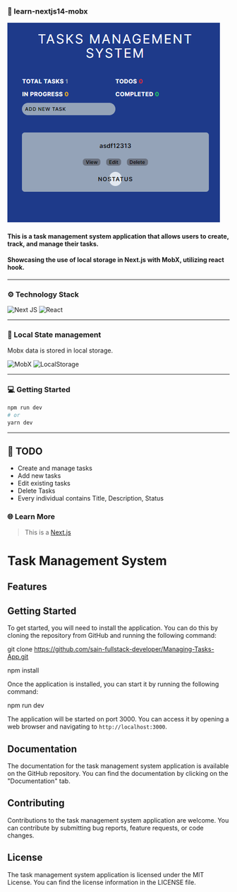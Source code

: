 ### 📸 learn-nextjs14-mobx
![Screenshot](public/1.bmp)

#### This is a task management system application that allows users to create, track, and manage their tasks.
#### Showcasing the use of local storage in Next.js with MobX, utilizing react hook.

-------------------------------------------------

### ⚙️ Technology Stack

![Next JS](https://img.shields.io/badge/Next-black?style=for-the-badge&logo=next.js&logoColor=white)
![React](https://img.shields.io/badge/react-%2320232a.svg?style=for-the-badge&logo=react&logoColor=%2361DAFB)

-------------------------------------------------
### 📝 Local State management
Mobx data is stored in local storage.

[//]: # (![Reducer]&#40;https://img.shields.io/badge/Reducer-%2320232a.svg?style=for-the-badge&logo=react&logoColor=%2361DAFB&#41;)
![MobX](https://img.shields.io/badge/mobx-%23E34F26.svg?style=for-the-badge&logo=MobX&logoColor=white)
![LocalStorage](https://img.shields.io/badge/LocalStorage-%2320232a.svg?style=for-the-badge&logo=react&logoColor=%2361DAFB)

-------------------------------------------------
### ‍💻 Getting Started
```bash
npm run dev
# or
yarn dev
```
-------------------------------------------------

## 📖 TODO
- Create and manage tasks
- Add new tasks
- Edit existing tasks
- Delete Tasks
- Every individual contains Title, Description, Status

### 🌐 Learn More

>This is a [Next.js](https://nextjs.org/)



# Task Management System



## Features



## Getting Started

To get started, you will need to install the application. You can do this by cloning the repository from GitHub and running the following command:

git clone https://github.com/sain-fullstack-developer/Managing-Tasks-App.git

npm install

Once the application is installed, you can start it by running the following command:

npm run dev

The application will be started on port 3000. You can access it by opening a web browser and navigating to `http://localhost:3000`.

## Documentation

The documentation for the task management system application is available on the GitHub repository. You can find the documentation by clicking on the "Documentation" tab.

## Contributing

Contributions to the task management system application are welcome. You can contribute by submitting bug reports, feature requests, or code changes.

## License

The task management system application is licensed under the MIT License. You can find the license information in the LICENSE file.


